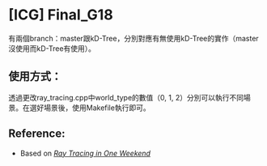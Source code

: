# [ICG] Final_G18
有兩個branch：master跟kD-Tree，分別對應有無使用kD-Tree的實作（master沒使用而kD-Tree有使用）。

## 使用方式：
透過更改ray_tracing.cpp中world_type的數值（0, 1, 2）分別可以執行不同場景。在選好場景後，使用Makefile執行即可。

## Reference:
- Based on [_Ray Tracing in One Weekend_](https://raytracing.github.io/books/RayTracingInOneWeekend.html)
